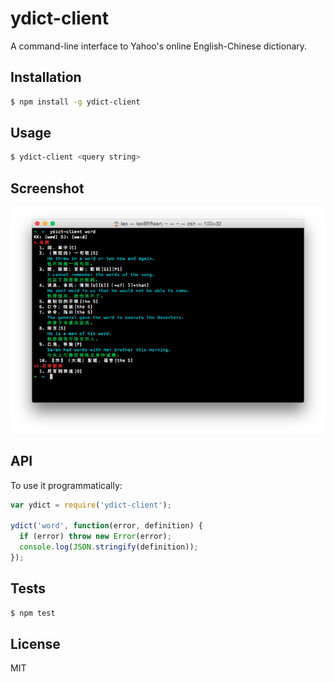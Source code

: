 # ydict-client

A command-line interface to Yahoo's online English-Chinese dictionary.

## Installation

```bash
$ npm install -g ydict-client
```

## Usage

```bash
$ ydict-client <query string>
```

## Screenshot

![ydict-client](screenshot.png)

## API

To use it programmatically:

```javascript
var ydict = require('ydict-client');

ydict('word', function(error, definition) {
  if (error) throw new Error(error);
  console.log(JSON.stringify(definition));
});
```

## Tests

```bash
$ npm test
```

## License

MIT
